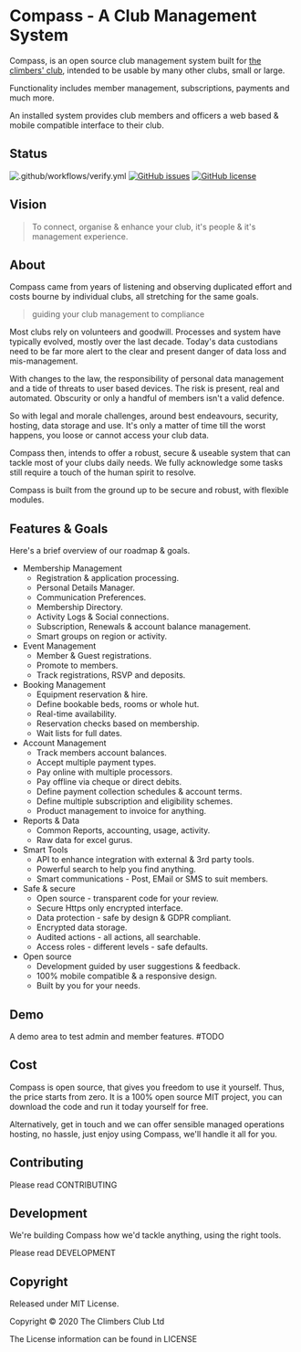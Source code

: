 # Compass - A Club Management System

Compass, is an open source club management system built for [the climbers' club](https://climbers-club.co.uk), intended to be usable by many other clubs, small or large.

Functionality includes member management, subscriptions, payments and much more.

An installed system provides club members and officers a web based &
mobile compatible interface to their club.

## Status

![.github/workflows/verify.yml](https://github.com/theclimbersclub/compass/workflows/.github/workflows/ci.yml/badge.svg)
[![GitHub issues](https://img.shields.io/github/issues-raw/theclimbersclub/Compass)](https://github.com/theclimbersclub/compass/issues)
[![GitHub license](https://img.shields.io/badge/license-MIT-blue.svg)](https://raw.githubusercontent.com/theclimbersclub/compass/master/LICENSE.md)

## Vision

> To connect, organise & enhance your club, it's people & it's management experience.

## About

Compass came from years of listening and observing duplicated effort and costs bourne by individual clubs, all stretching for the same goals.

> guiding your club management to compliance

Most clubs rely on volunteers and goodwill. Processes and system have typically evolved, mostly over the last decade. Today's data custodians need to be far more alert to the clear and present danger of data loss and mis-management.

With changes to the law, the responsibility of personal data management and a tide of threats to user based devices. The risk is present, real and automated. Obscurity or only a handful of members isn't a valid defence.

So with legal and morale challenges, around best endeavours, security, hosting, data storage and use. It's only a matter of time till the worst happens, you loose or cannot access your club data.

Compass then, intends to offer a robust, secure & useable system that can tackle most of your clubs daily needs. We fully acknowledge some tasks still require a
touch of the human spirit to resolve.

Compass is built from the ground up to be secure and robust, with flexible modules.

## Features & Goals

Here's a brief overview of our roadmap & goals.

- Membership Management
  - Registration & application processing.
  - Personal Details Manager.
  - Communication Preferences.
  - Membership Directory.
  - Activity Logs & Social connections.
  - Subscription, Renewals & account balance management.
  - Smart groups on region or activity.
- Event Management
  - Member & Guest registrations.
  - Promote to members.
  - Track registrations, RSVP and deposits.
- Booking Management
  - Equipment reservation & hire.
  - Define bookable beds, rooms or whole hut.
  - Real-time availability.
  - Reservation checks based on membership.
  - Wait lists for full dates.
- Account Management
  - Track members account balances.
  - Accept multiple payment types.
  - Pay online with multiple processors.
  - Pay offline via cheque or direct debits.
  - Define payment collection schedules & account terms.
  - Define multiple subscription and eligibility schemes.
  - Product management to invoice for anything.
- Reports & Data
  - Common Reports, accounting, usage, activity.
  - Raw data for excel gurus.
- Smart Tools
  - API to enhance integration with external & 3rd party tools.
  - Powerful search to help you find anything.
  - Smart communications - Post, EMail or SMS to suit members.
- Safe & secure
  - Open source - transparent code for your review.
  - Secure Https only encrypted interface.
  - Data protection - safe by design & GDPR compliant.
  - Encrypted data storage.
  - Audited actions - all actions, all searchable.
  - Access roles - different levels - safe defaults.
- Open source
  - Development guided by user suggestions & feedback.
  - 100% mobile compatible & a responsive design.
  - Built by you for your needs.

## Demo

A demo area to test admin and member features. #TODO

## Cost

Compass is open source, that gives you freedom to use it yourself. Thus, the price starts from zero. It is a 100% open source MIT project, you can download the code and run it today yourself for free.

Alternatively, get in touch and we can offer sensible managed operations hosting, no hassle, just enjoy using Compass, we'll handle it all for you.

## Contributing

Please read CONTRIBUTING

## Development

We're building Compass how we'd tackle anything, using the right tools.

Please read DEVELOPMENT

## Copyright

Released under MIT License.

Copyright © 2020 The Climbers Club Ltd

The License information can be found in LICENSE
